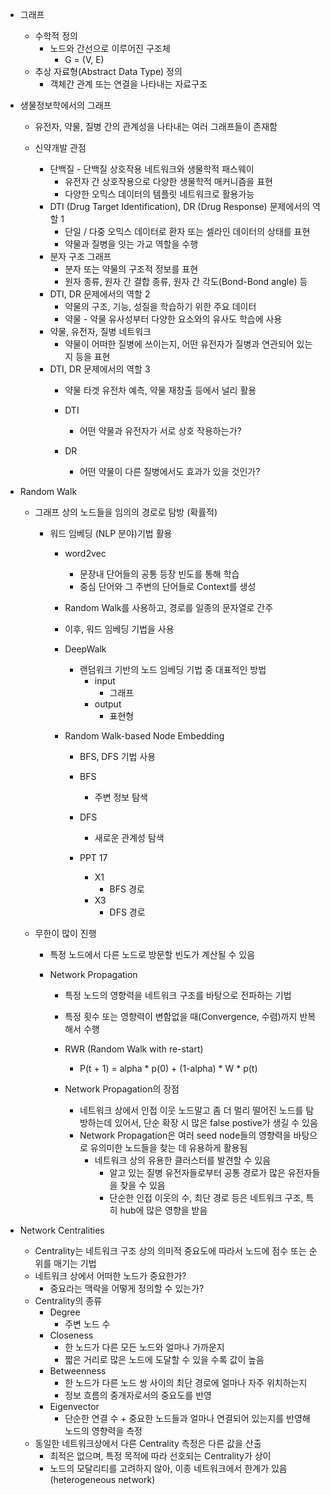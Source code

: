 - 그래프
	- 수학적 정의
		- 노드와 간선으로 이루어진 구조체
			- G = (V, E)
	- 추상 자료형(Abstract Data Type) 정의
		- 객체간 관계 또는 연결을 나타내는 자료구조

- 생물정보학에서의 그래프
	- 유전자, 약물, 질병 간의 관계성을 나타내는 여러 그래프들이 존재함

	- 신약개발 관점
		- 단백질 - 단백질 상호작용 네트워크와 생물학적 패스웨이
			- 유전자 간 상호작용으로 다양한 생물학적 매커니즘을 표현
			- 다양한 오믹스 데이터의 템플릿 네트워크로 활용가능
		- DTI (Drug Target Identification), DR (Drug Response) 문제에서의 역할 1
			- 단일 / 다중 오믹스 데이터로 환자 또는 셀라인 데이터의 상태를 표현
			- 약물과 질병을 잇는 가교 역할을 수행
		- 분자 구조 그래프
			- 분자 또는 약물의 구조적 정보를 표현
			- 원자 종류, 원자 간 결합 종류, 원자 간 각도(Bond-Bond angle) 등
		- DTI, DR 문제에서의 역할 2
			- 약물의 구조, 기능, 성질을 학습하기 위한 주요 데이터
			- 약물 - 약물 유사성부터 다양한 요소와의 유사도 학습에 사용
		- 약물, 유전자, 질병 네트워크
			- 약물이 어떠한 질병에 쓰이는지, 어떤 유전자가 질병과 연관되어 있는지 등을 표현
		- DTI, DR 문제에서의 역할 3
			- 약물 타겟 유전차 예측, 약물 재창출 등에서 널리 활용
			
			- DTI
				- 어떤 약물과 유전자가 서로 상호 작용하는가?
			- DR
				- 어떤 약물이 다른 질병에서도 효과가 있을 것인가?

- Random Walk
	- 그래프 상의 노드들을 임의의 경로로 탐방 (확률적)
		- 워드 임베딩 (NLP 분야)기법 활용
			- word2vec
				- 문장내 단어들의 공통 등장 빈도를 통해 학습
				- 중심 단어와 그 주변의 단어들로 Context를 생성
			
			- Random Walk를 사용하고, 경로를 일종의 문자열로 간주
			- 이후, 워드 임베딩 기법을 사용
			- DeepWalk
				- 랜덤워크 기반의 노드 임베딩 기법 중 대표적인 방법
					- input
						- 그래프
					- output
						- 표현형
			
			- Random Walk-based Node Embedding
				- BFS, DFS 기법 사용
				- BFS
					- 주변 정보 탐색
				- DFS
					- 새로운 관계성 탐색
				
				- PPT 17
					- X1
						- BFS 경로
					- X3
						- DFS 경로
	
	- 무한이 많이 진행
		- 특정 노드에서 다른 노드로 방문할 빈도가 계산될 수 있음
		
		- Network Propagation
			- 특정 노드의 영향력을 네트워크 구조를 바탕으로 전파하는 기법
			- 특정 횟수 또는 영향력이 변함없을 때(Convergence, 수렴)까지 반복해서 수행
		
			- RWR (Random Walk with re-start)
				- P(t + 1) = alpha \* p(0) + (1-alpha) \* W \* p(t)
			
			- Network Propagation의 장점
				- 네트워크 상에서 인접 이웃 노드말고 좀 더 멀리 떨어진 노드를 탐방하는데 있어서, 단순 확장 시 많은 false postive가 생길 수 있음
				- Network Propagation은 여러 seed node들의 영향력을 바탕으로 유의미한 노드들을 찾는 데 유용하게 활용됨
					- 네트워크 상의 유용한 클러스터를 발견할 수 있음
						- 알고 있는 질병 유전자들로부터 공통 경로가 많은 유전자들을 찾을 수 있음
						- 단순한 인접 이웃의 수, 최단 경로 등은 네트워크 구조, 특히 hub에 많은 영향을 받음
- Network Centralities
	- Centrality는 네트워크 구조 상의 의미적 중요도에 따라서 노드에 점수 또는 순위를 매기는 기법
	- 네트워크 상에서 어떠한 노드가 중요한가?
		- 중요라는 맥락을 어떻게 정의할 수 있는가?
	- Centrality의 종류
		- Degree
			- 주변 노드 수
		- Closeness
			- 한 노드가 다른 모든 노드와 얼마나 가까운지
			- 짧은 거리로 많은 노드에 도달할 수 있을 수록 값이 높음
		- Betweenness
			- 한 노드가 다른 노드 쌍 사이의 최단 경로에 얼마나 자주 위치하는지
			- 정보 흐름의 중개자로서의 중요도를 반영
		- Eigenvector
			- 단순한 연결 수 + 중요한 노드들과 얼마나 연결되어 있는지를 반영해 노드의 영향력을 측정
	-  동일한 네트워크상에서 다른 Centrality 측정은 다른 값을 산출
		- 최적은 없으며, 특정 목적에 따라 선호되는 Centrality가 상이
		- 노드의 모달리티를 고려하지 않아, 이종 네트워크에서 한계가 있음(heterogeneous network)